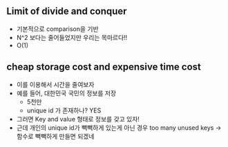 ## Limit of divide and conquer
- 기본적으로 comparison을 기반
- N^2 보다는 줄어들었지만 우리는 목마르다!!
- O(1)

## cheap storage cost and expensive time cost
- 이를 이용해서 시간을 줄여보자
- 예를 들어, 대한민국 국민의 정보를 저장
    - 5천만
    - unique id 가 존재하나? YES
- 그러면 Key and value 형태로 정보를 갖고 있자!
- 근데 개인의 unique id가 빽빽하게 있는게 아닌 경우 too many unused keys -> 함수로 빽빽하게 만들면 되겠네